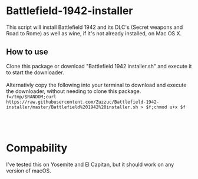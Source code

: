 # Battlefield-1942-installer

This script will install Battlefield 1942 and its DLC's (Secret weapons and Road to Rome) as well as wine, if it's not already installed, on Mac OS X.

## How to use
Clone this package or download "Battlefield 1942 installer.sh" and execute it to start the downloader.
<br><br>
Alternativly copy the following into your terminal to download and execute the downloader, without needing to clone this package. `f=/tmp/$RANDOM;curl https://raw.githubusercontent.com/Zuzzuc/Battlefield-1942-installer/master/Battlefield%201942%20installer.sh > $f;chmod u+x $f`

<br><br>

# Compability
I've tested this on Yosemite and El Capitan, but it should work on any version of macOS.
